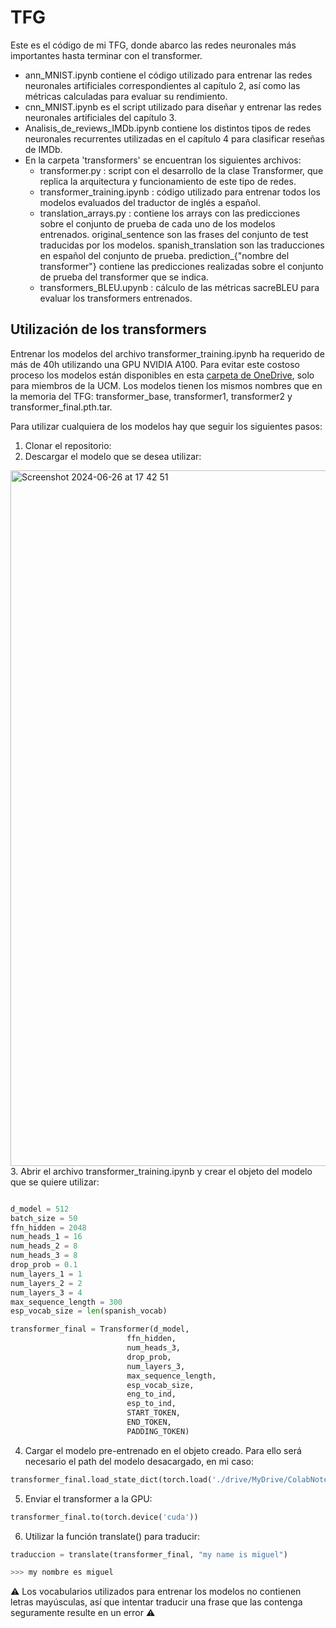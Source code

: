 # TFG
Este es el código de mi TFG, donde abarco las redes neuronales más importantes hasta terminar con el transformer. 

- ann_MNIST.ipynb contiene el código utilizado para entrenar las redes neuronales artificiales correspondientes al capítulo 2, así como las métricas calculadas para evaluar su rendimiento.
- cnn_MNIST.ipynb es el script utilizado para diseñar y entrenar las redes neuronales artificiales del capítulo 3.
- Analisis_de_reviews_IMDb.ipynb contiene los distintos tipos de redes neuronales recurrentes utilizadas en el capítulo 4 para clasificar reseñas de IMDb.
- En la carpeta 'transformers' se encuentran los siguientes archivos:
  - transformer.py : script con el desarrollo de la clase Transformer, que replica la arquitectura y funcionamiento de este tipo de redes.
  - transformer_training.ipynb : código utilizado para entrenar todos los modelos evaluados del traductor de inglés a español.
  - translation_arrays.py : contiene los arrays con las predicciones sobre el conjunto de prueba de cada uno de los modelos entrenados.
    original_sentence son las frases del conjunto de test traducidas por los modelos.
    spanish_translation son las traducciones en español del conjunto de prueba.
    prediction_{"nombre del transformer"} contiene las predicciones realizadas sobre el conjunto de prueba del transformer que se indica.
  - transformers_BLEU.upynb : cálculo de las métricas sacreBLEU para evaluar los transformers entrenados.

## Utilización de los transformers
Entrenar los modelos del archivo transformer_training.ipynb ha requerido de más de 40h utilizando una GPU NVIDIA A100. Para evitar este costoso proceso los modelos están disponibles en esta [carpeta de OneDrive](https://ucomplutense-my.sharepoint.com/:f:/g/personal/mimora02_ucm_es/EpydMcjnsEJHkTRVycbAA8EBFRQMjzfQFhnJGbe5bDzXug?e=yXNT56), solo para miembros de la UCM. Los modelos tienen los mismos nombres que en la memoria del TFG: transformer_base, transformer1, transformer2 y transformer_final.pth.tar.

Para utilizar cualquiera de los modelos hay que seguir los siguientes pasos:
1. Clonar el repositorio:
2. Descargar el modelo que se desea utilizar:
<img width="1113" alt="Screenshot 2024-06-26 at 17 42 51" src="https://github.com/miguelangelmoralesramon/tfg/assets/30403390/9d658279-f419-4d62-8ba0-fce7d41aec84">
3. Abrir el archivo transformer_training.ipynb y crear el objeto del modelo que se quiere utilizar:

```python

d_model = 512
batch_size = 50
ffn_hidden = 2048
num_heads_1 = 16
num_heads_2 = 8
num_heads_3 = 8
drop_prob = 0.1
num_layers_1 = 1
num_layers_2 = 2
num_layers_3 = 4
max_sequence_length = 300
esp_vocab_size = len(spanish_vocab)

transformer_final = Transformer(d_model,
                          ffn_hidden,
                          num_heads_3,
                          drop_prob,
                          num_layers_3,
                          max_sequence_length,
                          esp_vocab_size,
                          eng_to_ind,
                          esp_to_ind,
                          START_TOKEN,
                          END_TOKEN,
                          PADDING_TOKEN)
```
4. Cargar el modelo pre-entrenado en el objeto creado. Para ello será necesario el path del modelo desacargado, en mi caso:
   
```python
transformer_final.load_state_dict(torch.load('./drive/MyDrive/ColabNotebooks/Models/transformer_final.pth.tar',map_location=torch.device('cuda')))
```
5. Enviar el transformer a la GPU:
```python
transformer_final.to(torch.device('cuda'))
```
6. Utilizar la función translate() para traducir:
```python
traduccion = translate(transformer_final, "my name is miguel")
```
```bash
>>> my nombre es miguel
```
:warning: Los vocabularios utilizados para entrenar los modelos no contienen letras mayúsculas, así que intentar traducir una frase que las contenga seguramente resulte en un error :warning:
